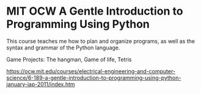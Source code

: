 # MIT OCW A Gentle Introduction to Programming Using Python

This course teaches me how to plan and organize programs, as well as the syntax and grammar of the Python language. 

Game Projects: The hangman, Game of life, Tetris

https://ocw.mit.edu/courses/electrical-engineering-and-computer-science/6-189-a-gentle-introduction-to-programming-using-python-january-iap-2011/index.htm
